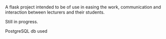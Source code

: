 A flask project intended to be of use in easing the work, communication and interaction between lecturers and their students.

Still in progress.

PostgreSQL db used